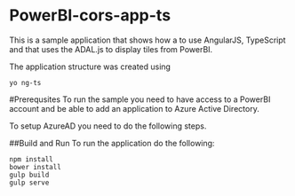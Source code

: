 # PowerBI-cors-app-ts
This is a sample application that shows how a to use AngularJS, TypeScript and that uses the ADAL.js to display tiles from PowerBI. 

The application structure was created using 
```
yo ng-ts
```

#Prerequsites
To run the sample you need to have access to a PowerBI account and be able to add an application to Azure Active Directory. 

To setup AzureAD you need to do the following steps.


##Build and Run
To run the application do the following:
```
npm install 
bower install
gulp build 
gulp serve
```

